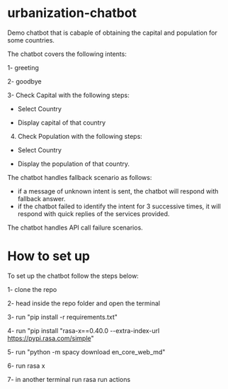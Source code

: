# urbanization-chatbot

Demo chatbot that is cabaple of obtaining the capital and population for some countries.

The chatbot covers the following intents:

1- greeting

2- goodbye

3- Check Capital with the following steps:

- Select Country

- Display capital of that country

4. Check Population with the following steps:

- Select Country

- Display the population of that country.

The chatbot handles fallback scenario as follows:
- if a message of unknown intent is sent, the chatbot will respond with fallback answer.
- if the chatbot failed to identify the intent for 3 successive times, it will respond with quick replies of the services provided.

The chatbot handles API call failure scenarios.


# How to set up

To set up the chatbot follow the steps below:

1- clone the repo

2- head inside the repo folder and open the terminal

3- run "pip install -r requirements.txt"

4- run "pip install "rasa-x==0.40.0 --extra-index-url https://pypi.rasa.com/simple"

5- run "python -m spacy download en_core_web_md"

6- run rasa x

7- in another terminal run rasa run actions






